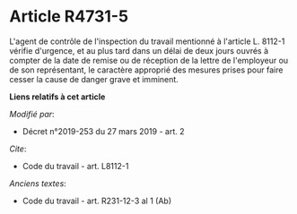 # Article R4731-5

L'agent de contrôle de l'inspection du travail mentionné à l'article L. 8112-1 vérifie d'urgence, et au plus tard dans un
délai de deux jours ouvrés à compter de la date de remise ou de réception de la lettre de l'employeur ou de son représentant,
le caractère approprié des mesures prises pour faire cesser la cause de danger grave et imminent.

**Liens relatifs à cet article**

_Modifié par_:

  - Décret n°2019-253 du 27 mars 2019 - art. 2

_Cite_:

  - Code du travail - art. L8112-1

_Anciens textes_:

  - Code du travail - art. R231-12-3 al 1 (Ab)
